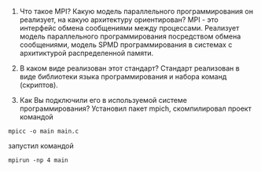 1) Что такое MPI? Какую модель параллельного программирования он реализует, на какую архитектуру ориентирован? 
MPI - это интерфейс обмена сообщениями между процессами. Реализует модель параллельного программирования посредством обмена сообщениями, модель SPMD программирования в системах с архитиктурой распределенной памяти.

2) В каком виде реализован этот стандарт? 
Стандарт реализован в виде библиотеки языка программирования и набора команд (скриптов). 

3) Как Вы подключили его в используемой системе программирования?
Установил пакет mpich, скомпилировал проект командой
```
mpicc -o main main.c
```
запустил командой

```
mpirun -np 4 main
```
